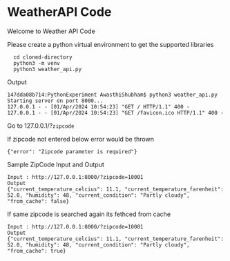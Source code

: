# WeatherAPI Code
 
Welcome to Weather API Code

Please create a python virtual environment to get the supported libraries

```
  cd cloned-directory
  python3 -m venv
  python3 weather_api.py
```

Output

```
147dda08b714:PythonExperiment AwasthiShubham$ python3 weather_api.py 
Starting server on port 8000...
127.0.0.1 - - [01/Apr/2024 10:54:23] "GET / HTTP/1.1" 400 -
127.0.0.1 - - [01/Apr/2024 10:54:23] "GET /favicon.ico HTTP/1.1" 400 -
```
Go to 127.0.0.1/?`zipcode`

If zipcode not entered below error would be thrown

```
{"error": "Zipcode parameter is required"}
```

Sample ZipCode Input and Output
```
Input : http://127.0.0.1:8000/?zipcode=10001
Output
{"current_temperature_celcius": 11.1, "current_temperature_farenheit": 52.0, "humidity": 48, "current_condition": "Partly cloudy", "from_cache": false}

```

If same zipcode is searched again its fethced from cache
```
Input : http://127.0.0.1:8000/?zipcode=10001
Output
{"current_temperature_celcius": 11.1, "current_temperature_farenheit": 52.0, "humidity": 48, "current_condition": "Partly cloudy", "from_cache": true}

```


